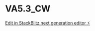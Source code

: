# VA5.3_CW

[Edit in StackBlitz next generation editor ⚡️](https://stackblitz.com/~/github.com/sanjayxzz/VA5.3_CW)